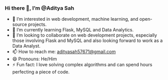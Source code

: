 ### Hi there 👋, I’m @Aditya Sah

- 👀 I’m interested in web development, machine learning, and open-source projects.
- 🌱 I’m currently learning Flask, MySQL and Data Analytics.
- 💞️ I’m looking to collaborate on web development projects, especially those involving Flask and MySQL and also looking forward to work as a Data Analyst.
- 📫 How to reach me: adityasah57671@gmail.com
- 😄 Pronouns: He/Him
- ⚡ Fun fact: I love solving complex algorithms and can spend hours perfecting a piece of code.
